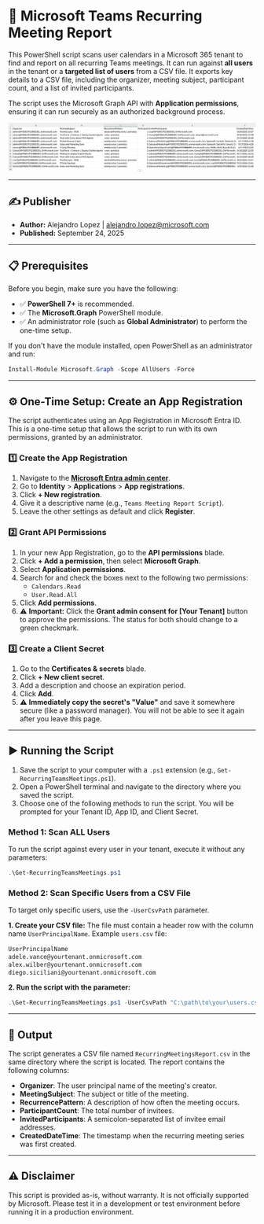 # 📜 Microsoft Teams Recurring Meeting Report

This PowerShell script scans user calendars in a Microsoft 365 tenant to find and report on all recurring Teams meetings. It can run against **all users** in the tenant or a **targeted list of users** from a CSV file. It exports key details to a CSV file, including the organizer, meeting subject, participant count, and a list of invited participants.

The script uses the Microsoft Graph API with **Application permissions**, ensuring it can run securely as an authorized background process.

![alt text](./images/image.png)

-----

## ✍️ Publisher

  * **Author:** Alejandro Lopez | [alejandro.lopez@microsoft.com](mailto:alejandro.lopez@microsoft.com)
  * **Published:** September 24, 2025

-----

## 📋 Prerequisites

Before you begin, make sure you have the following:

  * ✅ **PowerShell 7+** is recommended.
  * ✅ The **Microsoft.Graph** PowerShell module.
  * ✅ An administrator role (such as **Global Administrator**) to perform the one-time setup.

If you don't have the module installed, open PowerShell as an administrator and run:

```powershell
Install-Module Microsoft.Graph -Scope AllUsers -Force
```

-----

## ⚙️ One-Time Setup: Create an App Registration

The script authenticates using an App Registration in Microsoft Entra ID. This is a one-time setup that allows the script to run with its own permissions, granted by an administrator.

### 1️⃣ Create the App Registration

1.  Navigate to the **[Microsoft Entra admin center](https://entra.microsoft.com)**.
2.  Go to **Identity** \> **Applications** \> **App registrations**.
3.  Click **+ New registration**.
4.  Give it a descriptive name (e.g., `Teams Meeting Report Script`).
5.  Leave the other settings as default and click **Register**.

### 2️⃣ Grant API Permissions

1.  In your new App Registration, go to the **API permissions** blade.
2.  Click **+ Add a permission**, then select **Microsoft Graph**.
3.  Select **Application permissions**.
4.  Search for and check the boxes next to the following two permissions:
      * `Calendars.Read`
      * `User.Read.All`
5.  Click **Add permissions**.
6.  ⚠️ **Important:** Click the **Grant admin consent for [Your Tenant]** button to approve the permissions. The status for both should change to a green checkmark.

### 3️⃣ Create a Client Secret

1.  Go to the **Certificates & secrets** blade.
2.  Click **+ New client secret**.
3.  Add a description and choose an expiration period.
4.  Click **Add**.
5.  ⚠️ **Immediately copy the secret's "Value"** and save it somewhere secure (like a password manager). You will not be able to see it again after you leave this page.

-----

## ▶️ Running the Script

1.  Save the script to your computer with a `.ps1` extension (e.g., `Get-RecurringTeamsMeetings.ps1`).
2.  Open a PowerShell terminal and navigate to the directory where you saved the script.
3.  Choose one of the following methods to run the script. You will be prompted for your Tenant ID, App ID, and Client Secret.

### Method 1: Scan ALL Users

To run the script against every user in your tenant, execute it without any parameters:

```powershell
.\Get-RecurringTeamsMeetings.ps1
```

### Method 2: Scan Specific Users from a CSV File

To target only specific users, use the `-UserCsvPath` parameter.

**1. Create your CSV file:** The file must contain a header row with the column name `UserPrincipalName`.
Example `users.csv` file:

```csv
UserPrincipalName
adele.vance@yourtenant.onmicrosoft.com
alex.wilber@yourtenant.onmicrosoft.com
diego.siciliani@yourtenant.onmicrosoft.com
```

**2. Run the script with the parameter:**

```powershell
.\Get-RecurringTeamsMeetings.ps1 -UserCsvPath "C:\path\to\your\users.csv"
```

-----

## 📄 Output

The script generates a CSV file named `RecurringMeetingsReport.csv` in the same directory where the script is located. The report contains the following columns:

  * **Organizer**: The user principal name of the meeting's creator.
  * **MeetingSubject**: The subject or title of the meeting.
  * **RecurrencePattern**: A description of how often the meeting occurs.
  * **ParticipantCount**: The total number of invitees.
  * **InvitedParticipants**: A semicolon-separated list of invitee email addresses.
  * **CreatedDateTime**: The timestamp when the recurring meeting series was first created.

-----

## ⚠️ Disclaimer

This script is provided as-is, without warranty. It is not officially supported by Microsoft. Please test it in a development or test environment before running it in a production environment.
